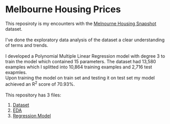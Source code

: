 # Melbourne Housing Prices
This reposiroty is my encounters with the [Melnourne Housing Snapshot](https://www.kaggle.com/dansbecker/melbourne-housing-snapshot) dataset.<br>
<br>
I've done the exploratory data analysis of the dataset a clear understanding of terms and trends.<br>
<br>
I developed a Polynomial Multiple Linear Regression model with degree 3 to train the model which contained 15 parameters. The dataset had 13,580 examples which I splitted into 10,864 training examples and 2,716 test exapmles.<br>
Upon training the model on train set and testing it on test set my model achieved an R<sup>2</sup> score of 70.93%.<br>
<br>
This repository has 3 files:<br>
1. [Dataset](https://github.com/dochimekashiariri/Melbourne-Housing-Prices/blob/master/melb_data.csv)
2. [EDA](https://github.com/dochimekashiariri/Melbourne-Housing-Prices/blob/master/EDA.ipynb)
3. [Regression Model](https://github.com/dochimekashiariri/Melbourne-Housing-Prices/blob/master/Model.ipynb)
<br>
